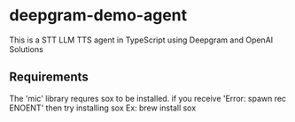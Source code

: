 # deepgram-demo-agent

This is a STT LLM TTS agent in TypeScript using Deepgram and OpenAI Solutions

## Requirements

The 'mic' library requres sox to be installed. if you receive 'Error: spawn rec ENOENT' then try installing sox
Ex: brew install sox
